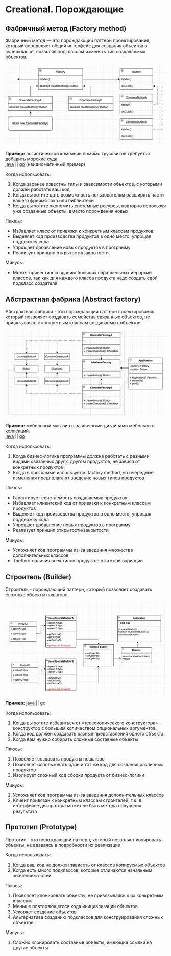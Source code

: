 # Creational. Порождающие

## Фабричный метод (Factory method)

Фабричный метод — это порождающий паттерн проектирования, который определяет общий интерфейс для создания объектов в
суперклассе, позволяя подклассам изменять тип создаваемых объектов.

![img_1.png](src/img01.png)

**Пример:** логистической компании помимо грузовиков требуется добавить морские суда.  
[java](1-creational/factory-method/main.java) || [go](1-creational/factory-method/main.go) (неидиоматичный пример)

Когда использовать:

1. Когда заранее известны типы и зависимости объектов, с которыми должен работать ваш код
2. Когда вы хотите дать возможность пользователям расширять части вашего фреймфорка или библиотеки
3. Когда вы хотите экономить системные ресурсы, повторно используя уже созданные объекты, вместо порождения новых

Плюсы:

+ Избавляет класс от привязки к конкретным классам продуктов.
+ Выделяет код производства продуктов в одно место, упрощая поддержку кода.
+ Упрощает добавление новых продуктов в программу.
+ Реализует принцип открытости/закрытости.

Минусы:

- Может привести к созданию больших параллельных иерархий классов, так как для каждого класса продукта надо создать
  свой подкласс создателя.

## Абстрактная фабрика (Abstract factory)

Абстрактная фабрика - это порождающий паттерн проектирования, который позволяет создавать семейства связанных объектов,
не привязываясь к конкретным классам создаваемых объектов.

![img.png](src/img02.png)

**Пример:** мебельный магазин с различными дизайнами мебельных коллекций.  
[java](1-creational/abstract-factory/main.java) || [go](1-creational/abstract-factory/main.go)

Когда использовать:

1. Когда бизнес-логика программы должна работать с разными видами связанных друг с другом продуктов, не завися от
   конкретных продуктов
2. Когда в программе используется factory method, но очередные изменения предполагают введение новых типов продуктов

Плюсы:

+ Гарантирует сочетаемость создаваемых продуктов
+ Избавляет клиентский код от привязки к конкретным классам продуктов
+ Выделяет код производства продуктов в одно место, упрощая поддержку кода
+ Упрощает добавление новых продуктов в программу
+ Реализует принцип открытости/закрытости

Минусы:

- Усложняет код программы из-за введения множества дополнительных классов
- Требует наличия всех типов продуктов в каждой вариации

## Строитель (Builder)

Строитель - порождающий паттерн, который позволяет создавать сложные объекты пошагово.

![img.png](src/img03.png)

**Пример:**
[java](1-creational/builder/main.java) || [go](1-creational/builder/main.go)

Когда использовать:

1. Когда вы хотите избавиться от «телескопического конструктора» - конструктор с большим количеством опциональных
   аргументов.
2. Когда код должен создавать разные представления одного объекта.
3. Когда вам нужно собирать сложные составные объекты

Плюсы:

1. Позволяет создавать продукты пошагово
2. Позволяет использовать один и тот же код для создания различных продуктов
3. Изолирует сложный код сборки продукта от бизнес-логики

Минусы:

1. Усложняет код программы из-за введения дополнительных классов
2. Клиент привязан к конкретным классам строителей, т.к. в интерфейсе декоратора может не быть метода получения
   результата

## Прототип (Prototype)

Прототип - это порождающий паттерн, который позволяет копировать объекты, не вдаваясь в подробности их реализации  

Когда использовать:
1. Когда ваш код не должен зависеть от классов копируемых объектов
2. Когда есть много подклассов, которые отличаются начальным значением полей.  

Плюсы: 
1. Позволяет клонировать объекты, не привязываясь к их конкретным классам
2. Меньше повторяющегося кода инициализации объектов
3. Ускоряет создание объектов
4. Альтернатива созданию подклассов для конструирования сложных объектов

Минусы:
1. Сложно клонировать составные объекты, имеющие ссылки на другие объекты  